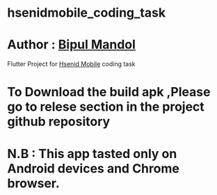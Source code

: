# hsenidmobile_coding_task
# Author : [Bipul Mandol](https://github.com/mbbipul)
Flutter Project for [Hsenid Mobile](https://hsenidmobile.com/) coding task

# To Download the build apk ,Please go to relese section in the project github repository

# N.B : This app tasted only on Android devices and Chrome browser.


